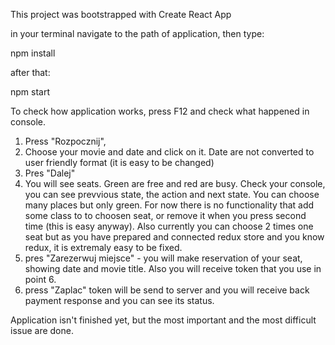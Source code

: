This project was bootstrapped with Create React App

in your terminal navigate to the path of application, then type:

npm install

after that:

npm start

To check how application works, press F12 and check what happened in console.

1. Press "Rozpocznij",
2. Choose your movie and date and click on it. Date are not converted to user friendly format (it is easy to be changed)
3. Pres "Dalej"
4. You will see seats. Green are free and red are busy. Check your console, you can see prevvious state, the action and next state. You can choose many places but only green. For now there is no functionality that add some class to to choosen seat, or remove it when you press second time (this is easy anyway). Also currently you can choose 2 times one seat but as you have prepared and connected redux store and you know redux, it is extremaly easy to be fixed.
5. pres "Zarezerwuj miejsce" - you will make reservation of your seat, showing date and movie title. Also you will receive token that you use in point 6.
6. press "Zaplac" token will be send to server and you will receive back payment response and you can see its status.

Application isn't finished yet, but the most important and the most difficult issue are done.
